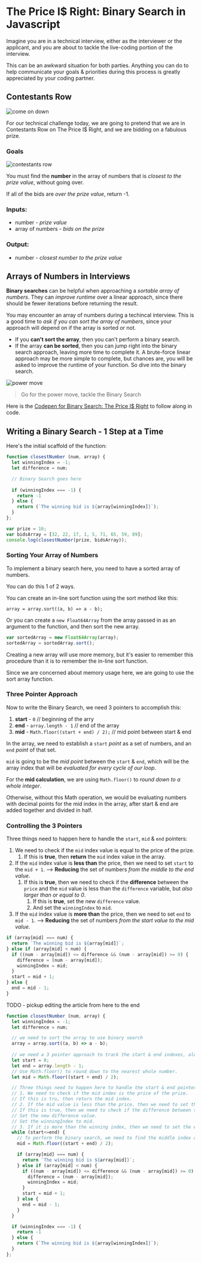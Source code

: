 # The Price I$ Right: Binary Search in Javascript
Imagine you are in a technical interview, either as the interviewer or the applicant, and you are about to tackle the live-coding portion of the interview. 

This can be an awkward situation for both parties. Anything you can do to help communicate your goals & priorities during this process is greatly appreciated by your coding partner.
## Contestants Row

![come on down](./images/price-is-right-come-on-down.gif)

For our technical challenge today, we are going to pretend that we are in Contestants Row on The Price I$ Right, and we are bidding on a fabulous prize.

### Goals
![contestants row](./images/contestants-row.jpg)

You must find the **number** in the array of numbers that is *closest to the prize value*, without going over.

If all of the bids are *over the prize value*, return -1.

### Inputs:
- number - *prize value*
- array of numbers - *bids on the prize*

### Output:
- number - *closest number to the prize value*

## Arrays of Numbers in Interviews
**Binary searches** can be helpful when approaching a *sortable array of numbers*. They can *improve runtime* over a linear approach, since there should be fewer iterations before returning the result.

You may encounter an array of numbers during a techincal interview. This is a good time to *ask if you can sort the array of numbers*, since your approach will depend on if the array is sorted or not. 

- If you **can't sort the array**, then you can't perform a binary search. 
- If the array **can be sorted**, then you can jump right into the binary search approach, leaving more time to complete it. A brute-force linear approach may be more simple to complete, but chances are, you will be asked to improve the runtime of your function. So dive into the binary search.

![power move](./images/contestant-amazed-1-dollar.gif)

> Go for the power move, tackle the Binary Search

Here is the [Codepen for Binary Search: The Price I$ Right](https://codepen.io/JasonToups/pen/YzepqGQ) to follow along in code.



## Writing a Binary Search - 1 Step at a Time

Here's the initial scaffold of the function:

```javascript
function closestNumber (num, array) {
  let winningIndex = -1;
  let difference = num;

  // Binary Search goes here
  
  if (winningIndex === -1) {
    return -1
  } else {
    return (`The winning bid is ${array[winningIndex]}`);
  }
};

var prize = 16;
var bidsArray = [32, 22, 17, 1, 5, 71, 65, 59, 89];
console.log(closestNumber(prize, bidsArray));
```

### Sorting Your Array of Numbers
To implement a binary search here, you need to have a sorted array of numbers.

You can do this 1 of 2 ways.

You can create an in-line sort function using the sort method like this:

`array = array.sort((a, b) => a - b);`

Or you can create a `new Float64Array` from the array passed in as an argument to the function, and then sort the new array.

```javascript
var sortedArray = new Float64Array(array);
sortedArray = sortedArray.sort();
```

Creating a new array will use more memory, but it's easier to remember this procedure than it is to remember the in-line sort function.

Since we are concerned about memory usage here, we are going to use the sort array function.

### Three Pointer Approach

Now to write the Binary Search, we need 3 pointers to accomplish this:
1. **start** - `0` // beginning of the arry
2. **end** - `array.length - 1` // end of the array
3. **mid** - `Math.floor((start + end) / 2);` // mid point between start & end

In the array, we need to establish a `start` *point* as a set of numbers, and an `end` *point* of that set. 

`mid` is going to be the *mid point* between the `start` & `end`, which will be the array index that will be *evaluated for every cycle of our loop*.

For the **mid calculation**, we are using `Math.floor()` to *round down to a whole integer*. 

Otherwise, without this Math operation, we would be evaluating numbers with decimal points for the mid index in the array, after start & end are added together and divided in half.

### Controlling the 3 Pointers

  Three things need to happen here to handle the `start`, `mid` & `end` pointers:
  1. We need to check if the `mid` index value is equal to the price of the prize.
     1. If this is **true**, then **return** the `mid` index value in the array.
  2. If the `mid` index value is **less than** the price, then we need to set `start` to the `mid + 1`. --> **Reducing** the set of numbers *from the middle to the end value*.
     1. If this is **true**, then we need to check if the **difference** between the `price` and the `mid` value is less than the `difference` variable, but *also larger than or equal to 0*.
        1. If this is **true**, set the new `difference` value.
        2. And set the `winningIndex` to `mid`.
  3. If the `mid` index value is **more than** the price, then we need to set `end` to `mid - 1`. --> **Reducing** the set of numbers *from the start value to the mid value*.
  
```javascript
if (array[mid] === num) {
  return `The winning bid is ${array[mid]}`;
} else if (array[mid] < num) {
  if ((num - array[mid]) <= difference && (num - array[mid]) >= 0) {
    difference = (num - array[mid]);
    winningIndex = mid;
  } 
  start = mid + 1;
} else {
  end = mid - 1;
}
```


TODO - pickup editing the article from here to the end
```javascript
function closestNumber (num, array) {
  let winningIndex = -1;
  let difference = num;

  // we need to sort the array to use binary search
  array = array.sort((a, b) => a - b);
  
  // we need a 3 pointer approach to track the start & end indexes, along with the middle of them, which will be set during each while loop.
  let start = 0;
  let end = array.length - 1;
  // Use Math.floor() to round down to the nearest whole number.
  let mid = Math.floor((start + end) / 2);

  // Three things need to happen here to handle the start & end pointers:
  // 1. We need to check if the mid index is the price of the prize.
  // If this is tru, then return the mid index.
  // 2. If the mid value is less than the price, then we need to set the start to the mid + 1.
  // If this is true, then we need to check if the difference between the price and the mid value is less than the difference variable, but also larger than or equal to 0.
  // Set the new difference value.
  // Set the winningIndex to mid.
  // 3. If it is more than the winning index, then we need to set the end to the mid - 1.
  while (start<=end) {
    // To perform the binary search, we need to find the middle index of the array, for every cycle of the loop.
    mid = Math.floor((start + end) / 2);

    if (array[mid] === num) {
      return `The winning bid is ${array[mid]}`;
    } else if (array[mid] < num) {
      if ((num - array[mid]) <= difference && (num - array[mid]) >= 0) {
        difference = (num - array[mid]);
        winningIndex = mid;
      } 
      start = mid + 1;
    } else {
      end = mid - 1;
    }
  }

  if (winningIndex === -1) {
    return -1
  } else {
    return (`The winning bid is ${array[winningIndex]}`);
  }
};
```